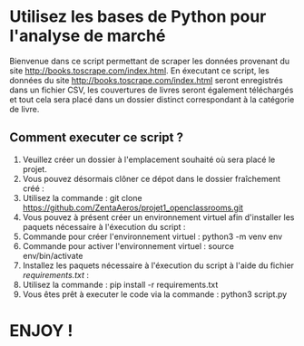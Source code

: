 # Utilisez les bases de Python pour l'analyse de marché
Bienvenue dans ce script permettant de scraper les données provenant du site http://books.toscrape.com/index.html.
En éxecutant ce script, les données du site http://books.toscrape.com/index.html seront enregistrés dans un fichier CSV, les couvertures de livres seront également téléchargés et tout cela sera placé dans un dossier distinct correspondant à la catégorie de livre.

## Comment executer ce script ?
1. Veuillez créer un dossier à l'emplacement souhaité où sera placé le projet.
2. Vous pouvez désormais clôner ce dépot dans le dossier fraîchement créé :
1. Utilisez la commande : git clone https://github.com/ZentaAeros/projet1_openclassrooms.git
3. Vous pouvez à présent créer un environnement virtuel afin d'installer les paquets nécessaire à l'éxecution du script :
1. Commande pour créer l'environnement virtuel : python3 -m venv env
2. Commande pour activer l'environnement virtuel : source env/bin/activate
4. Installez les paquets nécessaire à l'éxecution du script à l'aide du fichier *requirements.txt* :
1. Utilisez la commande : pip install -r requirements.txt
5. Vous êtes prêt à executer le code via la commande : python3 script.py

# ENJOY !
